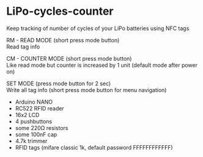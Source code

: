 # LiPo-cycles-counter

Keep tracking of number of cycles of your LiPo batteries using NFC tags

RM - READ MODE (short press mode button) <br />
Read tag info   <br />

CM - COUNTER MODE (short press mode button)<br />
Like read mode but counter is increased by 1 unit (default mode after power on)

SET MODE (press mode button for 2 sec)<br />
Write all tag info (short press mode button for menu navigation)


- Arduino NANO
- RC522 RFID reader
- 16x2 LCD 
- 4 pushbuttons
- some 220Ω resistors
- some 100nF cap
- 4.7k trimmer
- RFID tags (mifare classic 1k, default password FFFFFFFFFFFF)

